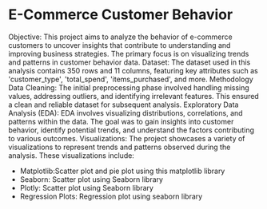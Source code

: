 # E-Commerce Customer Behavior
Objective: This project aims to analyze the behavior of e-commerce customers to uncover insights that contribute to understanding and improving business strategies. The primary focus is on visualizing trends and patterns in customer behavior data.
Dataset: The dataset used in this analysis contains 350 rows and 11 columns, featuring key attributes such as 'customer_type', 'total_spend', 'items_purchased', and more.
Methodology
Data Cleaning: The initial preprocessing phase involved handling missing values, addressing outliers, and identifying irrelevant features. This ensured a clean and reliable dataset for subsequent analysis.
Exploratory Data Analysis (EDA): EDA involves visualizing distributions, correlations, and patterns within the data. The goal was to gain insights into customer behavior, identify potential trends, and understand the factors contributing to various outcomes.
Visualizations:
The project showcases a variety of visualizations to represent trends and patterns observed during the analysis. These visualizations include:
- Matplotlib:Scatter plot and pie plot using this matplotlib library
- Seaborn: Scatter plot using Seaborn library
- Plotly: Scatter plot using Seaborn library
- Regression Plots: Regression plot using seaborn library
